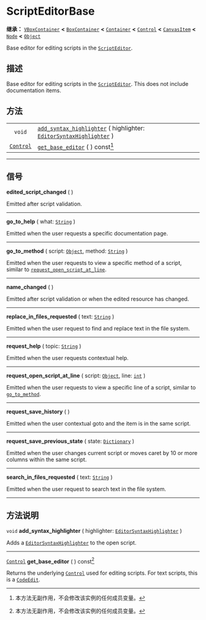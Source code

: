 <!-- ⚠ 请勿编辑本文件 ⚠ -->
<!-- 本文档使用脚本从 WeDot 引擎源码仓库生成。 -->
<!-- 生成脚本：https://github.com/WeDot-Engine/WeDot/tree/4.3/doc/tools/make_md.py； -->
<!-- 原文件：https://github.com/WeDot-Engine/WeDot/tree/4.3/doc/classes/ScriptEditorBase.xml。 -->

<div id="_class_scripteditorbase"></div>

# ScriptEditorBase

**继承：** [`VBoxContainer`](class_vboxcontainer.md) **<** [`BoxContainer`](class_boxcontainer.md) **<** [`Container`](class_container.md) **<** [`Control`](class_control.md) **<** [`CanvasItem`](class_canvasitem.md) **<** [`Node`](class_node.md) **<** [`Object`](class_object.md)

Base editor for editing scripts in the [`ScriptEditor`](class_scripteditor.md).

## 描述

Base editor for editing scripts in the [`ScriptEditor`](class_scripteditor.md). This does not include documentation items.

## 方法

|||
|:-:|:--|
| `void`                        | [`add_syntax_highlighter`](#class_scripteditorbase_method_add_syntax_highlighter) ( highlighter: [`EditorSyntaxHighlighter`](class_editorsyntaxhighlighter.md) ) |
| [`Control`](class_control.md) | [`get_base_editor`](#class_scripteditorbase_method_get_base_editor) ( ) const[^const]                                                                            |

<!-- rst-class:: classref-section-separator -->

---

## 信号

<div id="_class_class_scripteditorbase_signal_edited_script_changed"></div>

**edited_script_changed** ( ) <div id="class_scripteditorbase_signal_edited_script_changed"></div>

Emitted after script validation.

<!-- rst-class:: classref-item-separator -->

---

<div id="_class_class_scripteditorbase_signal_go_to_help"></div>

**go_to_help** ( what: [`String`](class_string.md) ) <div id="class_scripteditorbase_signal_go_to_help"></div>

Emitted when the user requests a specific documentation page.

<!-- rst-class:: classref-item-separator -->

---

<div id="_class_class_scripteditorbase_signal_go_to_method"></div>

**go_to_method** ( script: [`Object`](class_object.md), method: [`String`](class_string.md) ) <div id="class_scripteditorbase_signal_go_to_method"></div>

Emitted when the user requests to view a specific method of a script, similar to [`request_open_script_at_line`](#class_scripteditorbase_signal_request_open_script_at_line).

<!-- rst-class:: classref-item-separator -->

---

<div id="_class_class_scripteditorbase_signal_name_changed"></div>

**name_changed** ( ) <div id="class_scripteditorbase_signal_name_changed"></div>

Emitted after script validation or when the edited resource has changed.

<!-- rst-class:: classref-item-separator -->

---

<div id="_class_class_scripteditorbase_signal_replace_in_files_requested"></div>

**replace_in_files_requested** ( text: [`String`](class_string.md) ) <div id="class_scripteditorbase_signal_replace_in_files_requested"></div>

Emitted when the user request to find and replace text in the file system.

<!-- rst-class:: classref-item-separator -->

---

<div id="_class_class_scripteditorbase_signal_request_help"></div>

**request_help** ( topic: [`String`](class_string.md) ) <div id="class_scripteditorbase_signal_request_help"></div>

Emitted when the user requests contextual help.

<!-- rst-class:: classref-item-separator -->

---

<div id="_class_class_scripteditorbase_signal_request_open_script_at_line"></div>

**request_open_script_at_line** ( script: [`Object`](class_object.md), line: [`int`](class_int.md) ) <div id="class_scripteditorbase_signal_request_open_script_at_line"></div>

Emitted when the user requests to view a specific line of a script, similar to [`go_to_method`](#class_scripteditorbase_signal_go_to_method).

<!-- rst-class:: classref-item-separator -->

---

<div id="_class_class_scripteditorbase_signal_request_save_history"></div>

**request_save_history** ( ) <div id="class_scripteditorbase_signal_request_save_history"></div>

Emitted when the user contextual goto and the item is in the same script.

<!-- rst-class:: classref-item-separator -->

---

<div id="_class_class_scripteditorbase_signal_request_save_previous_state"></div>

**request_save_previous_state** ( state: [`Dictionary`](class_dictionary.md) ) <div id="class_scripteditorbase_signal_request_save_previous_state"></div>

Emitted when the user changes current script or moves caret by 10 or more columns within the same script.

<!-- rst-class:: classref-item-separator -->

---

<div id="_class_class_scripteditorbase_signal_search_in_files_requested"></div>

**search_in_files_requested** ( text: [`String`](class_string.md) ) <div id="class_scripteditorbase_signal_search_in_files_requested"></div>

Emitted when the user request to search text in the file system.

<!-- rst-class:: classref-section-separator -->

---

## 方法说明

<div id="_class_scripteditorbase_method_add_syntax_highlighter"></div>

`void` **add_syntax_highlighter** ( highlighter: [`EditorSyntaxHighlighter`](class_editorsyntaxhighlighter.md) )<div id="class_scripteditorbase_method_add_syntax_highlighter"></div>

Adds a [`EditorSyntaxHighlighter`](class_editorsyntaxhighlighter.md) to the open script.

<!-- rst-class:: classref-item-separator -->

---

<div id="_class_scripteditorbase_method_get_base_editor"></div>

[`Control`](class_control.md) **get_base_editor** ( ) const[^const]<div id="class_scripteditorbase_method_get_base_editor"></div>

Returns the underlying [`Control`](class_control.md) used for editing scripts. For text scripts, this is a [`CodeEdit`](class_codeedit.md).

[^virtual]: 本方法通常需要用户覆盖才能生效。
[^const]: 本方法无副作用，不会修改该实例的任何成员变量。
[^vararg]: 本方法除了能接受在此处描述的参数外，还能够继续接受任意数量的参数。
[^constructor]: 本方法用于构造某个类型。
[^static]: 调用本方法无需实例，可直接使用类名进行调用。
[^operator]: 本方法描述的是使用本类型作为左操作数的有效运算符。
[^bitfield]: 这个值是由下列位标志构成位掩码的整数。
[^void]: 无返回值。
